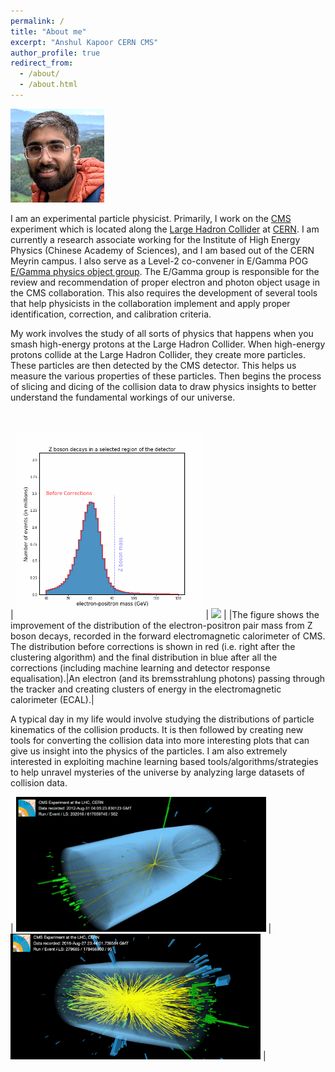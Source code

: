 ```yaml
---
permalink: /
title: "About me"
excerpt: "Anshul Kapoor CERN CMS"
author_profile: true
redirect_from: 
  - /about/
  - /about.html
---
```


<img src="images/profile.png" width="150">

I am an experimental particle physicist. Primarily, I work on the [CMS](https://cms.cern/) experiment which is located along the [Large Hadron Collider](https://home.cern/science/accelerators/large-hadron-collider) at [CERN](https://home.cern/). I am currently a research associate working for the Institute of High Energy Physics (Chinese Academy of Sciences), and I am based out of the CERN Meyrin campus. I also serve as a Level-2 co-convener in E/Gamma POG [E/Gamma physics object group](https://twiki.cern.ch/twiki/bin/viewauth/CMS/EgammaPOG). The E/Gamma group is responsible for the review and recommendation of proper electron and photon object usage in the CMS collaboration. This also requires the development of several tools that help physicists in the collaboration implement and apply proper identification, correction, and calibration criteria.

My work involves the study of all sorts of physics that happens when you smash high-energy protons at the Large Hadron Collider. When high-energy protons collide at the Large Hadron Collider, they create more particles. These particles are then detected by the CMS detector. This helps us measure the various properties of these particles. Then begins the process of slicing and dicing of the collision data to draw physics insights to better understand the fundamental workings of our universe.

<br clear="left"/>

| <img src="images/CMS_EGM-17-001-Figure16b-animated.gif" width="300"> | <img src="images/brem.gif" width="300"> |
|The figure shows the improvement of the distribution of the electron-positron pair mass from Z boson decays, recorded in the forward electromagnetic calorimeter of CMS. The distribution before corrections is shown in red (i.e. right after the clustering algorithm) and the final distribution in blue after all the corrections (including machine learning and detector response equalisation).|An electron (and its bremsstrahlung photons) passing through the tracker and creating clusters of energy in the electromagnetic calorimeter (ECAL).|

 A typical day in my life would involve studying the distributions of particle kinematics of the collision products. It is then followed by creating new tools for converting the collision data into more interesting plots that can give us insight into the physics of the particles. I am also extremely interested in exploiting machine learning based tools/algorithms/strategies to help unravel mysteries of the universe by analyzing large datasets of collision data.


| <img src="images/anEventDisplay.png" width="400"> | <img src="images/run279685_event178456860_v1.png" width="400"> |
